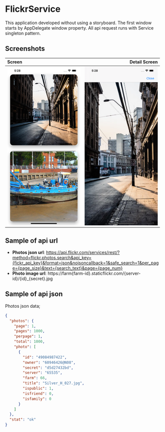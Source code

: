 # FlickrService
This application developed without using a storyboard. The first window starts by AppDelegate window property. All api request runs with Service singleton pattern.

## Screenshots
|      Screen      | Detail Screen      |
|:-----------------|-------------------:|
|    ![screen][]   | ![detail-screen][] |


## Sample of api url
- **Photos json url**: 
 https://api.flickr.com/services/rest/?method=flickr.photos.search&api_key={fickr_api_key}&format=json&nojsoncallback=1&safe_search=1&per_page={page_size}&text={search_text}&page={page_num}
 - **Photo image url**: 
 https://farm{farm-id}.staticflickr.com/{server-id}/{id}_{secret}.jpg

## Sample of api json
Photos json data;

```json
{
  "photos": {
    "page": 1,
    "pages": 1000,
    "perpage": 1,
    "total": 1000,
    "photo": [
      {
        "id": "49084987422",
        "owner": "60946426@N08",
        "secret": "d5d27432bd",
        "server": "65535",
        "farm": 66,
        "title": "Silver_H_027.jpg",
        "ispublic": 1,
        "isfriend": 0,
        "isfamily": 0
      }
    ]
  },
  "stat": "ok"
}
```

[screen]: https://github.com/perpeer/FlickrService/blob/master/images/MainScreen.png?raw=true
[detail-screen]: https://github.com/perpeer/FlickrService/blob/master/images/DetailScreen.png?raw=true
